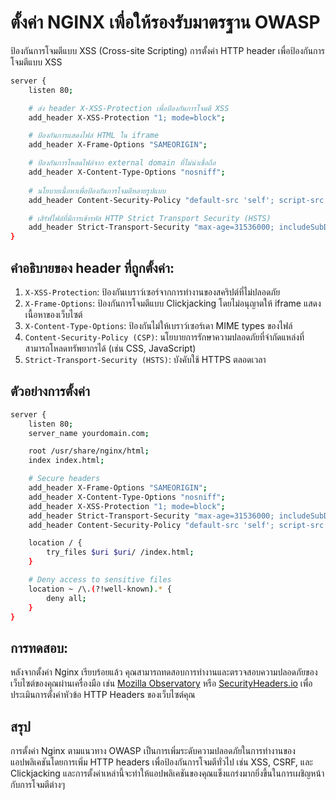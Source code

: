 # ตั้งค่า NGINX เพื่อให้รองรับมาตรฐาน OWASP
ป้องกันการโจมตีแบบ XSS (Cross-site Scripting) การตั้งค่า HTTP header เพื่อป้องกันการโจมตีแบบ XSS
```bash
server {
    listen 80;

    # ส่ง header X-XSS-Protection เพื่อป้องกันการโจมตี XSS
    add_header X-XSS-Protection "1; mode=block";

    # ป้องกันการแสดงไฟล์ HTML ใน iframe
    add_header X-Frame-Options "SAMEORIGIN";

    # ป้องกันการโหลดไฟล์จาก external domain ที่ไม่น่าเชื่อถือ
    add_header X-Content-Type-Options "nosniff";
    
    # นโยบายเนื้อหาเพื่อป้องกันการโจมตีหลายรูปแบบ
    add_header Content-Security-Policy "default-src 'self'; script-src 'self'; style-src 'self'; img-src 'self' data:; font-src 'self'; object-src 'none'; frame-ancestors 'self';";

    # เสิร์ฟไฟล์ที่มีการเข้ารหัส HTTP Strict Transport Security (HSTS)
    add_header Strict-Transport-Security "max-age=31536000; includeSubDomains; preload" always;
}
```

## คำอธิบายของ header ที่ถูกตั้งค่า:
1. `X-XSS-Protection`: ป้องกันเบราว์เซอร์จากการทำงานของสคริปต์ที่ไม่ปลอดภัย
2. `X-Frame-Options`: ป้องกันการโจมตีแบบ Clickjacking โดยไม่อนุญาตให้ iframe แสดงเนื้อหาของเว็บไซต์
3. `X-Content-Type-Options`: ป้องกันไม่ให้เบราว์เซอร์เดา MIME types ของไฟล์
4. `Content-Security-Policy (CSP)`: นโยบายการรักษาความปลอดภัยที่จำกัดแหล่งที่สามารถโหลดทรัพยากรได้ (เช่น CSS, JavaScript)
5. `Strict-Transport-Security (HSTS)`: บังคับใช้ HTTPS ตลอดเวลา

## ตัวอย่างการตั้งค่า
```bash
server {
    listen 80;
    server_name yourdomain.com;

    root /usr/share/nginx/html;
    index index.html;

    # Secure headers
    add_header X-Frame-Options "SAMEORIGIN";
    add_header X-Content-Type-Options "nosniff";
    add_header X-XSS-Protection "1; mode=block";
    add_header Strict-Transport-Security "max-age=31536000; includeSubDomains; preload" always;
    add_header Content-Security-Policy "default-src 'self'; script-src 'self'; style-src 'self'; object-src 'none';";

    location / {
        try_files $uri $uri/ /index.html;
    }

    # Deny access to sensitive files
    location ~ /\.(?!well-known).* {
        deny all;
    }
}
```

## การทดสอบ:
หลังจากตั้งค่า Nginx เรียบร้อยแล้ว คุณสามารถทดสอบการทำงานและตรวจสอบความปลอดภัยของเว็บไซต์ของคุณผ่านเครื่องมือ เช่น [Mozilla Observatory](https://developer.mozilla.org/en-US/observatory) หรือ [SecurityHeaders.io](https://securityheaders.com/) เพื่อประเมินการตั้งค่าหัวข้อ HTTP Headers ของเว็บไซต์คุณ

## สรุป
การตั้งค่า Nginx ตามแนวทาง OWASP เป็นการเพิ่มระดับความปลอดภัยในการทำงานของแอปพลิเคชันโดยการเพิ่ม HTTP headers เพื่อป้องกันการโจมตีทั่วไป เช่น XSS, CSRF, และ Clickjacking และการตั้งค่าเหล่านี้จะทำให้แอปพลิเคชันของคุณแข็งแกร่งมากยิ่งขึ้นในการเผชิญหน้ากับการโจมตีต่างๆ
